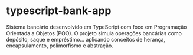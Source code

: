 # typescript-bank-app
Sistema bancário desenvolvido em TypeScript com foco em Programação Orientada a Objetos (POO). O projeto simula operações bancárias como depósito, saque e empréstimo... aplicando conceitos de herança, encapsulamento, polimorfismo e abstração.
